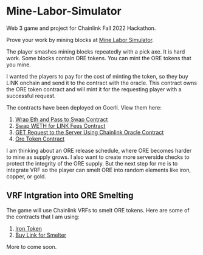 # Mine-Labor-Simulator
Web 3 game and project for Chainlink Fall 2022 Hackathon. 

Prove your work by mining blocks at <a href='https://minelaborsimulator.com/' target='_blank'> Mine Labor Simulator</a>. 

The player smashes mining blocks repeatedly with a pick axe. It is hard work. Some blocks contain ORE tokens. You can mint the ORE tokens that you mine. 

I wanted the players to pay for the cost of minting the token, so they buy LINK onchain and send it to the contract with the oracle. This contract owns the ORE token contract and will mint it for the requesting player with a successful request.

The contracts have been deployed on Goerli. View them here:

1. <a href='https://goerli.etherscan.io/address/0xd14cCfdA73b3b9e98f872dC51aA05B5b80D900C4#code' target='_blank'>Wrap Eth and Pass to Swap Contract</a>
2. <a href='https://goerli.etherscan.io/address/0xD35c9101485A56A171c038282132556a95504A6E#code' target='_blank'>Swap WETH for LINK Fees Contract</a>
3. <a href='https://goerli.etherscan.io/address/0x6eBA23766A6F905BD0C70Aec6180BE182caCD4f7#code' target='_blank'>GET Request to the Server Using Chainlink Oracle Contract</a>
4. <a href='https://goerli.etherscan.io/address/0x92C92a9E71a6CFcd39B621eb66804Ac28186849F#code' target='_blank'>Ore Token Contract</a>

I am thinking about an ORE release schedule, where ORE becomes harder to mine as supply grows. I also want to create more serverside checks to protect the integrity of the ORE supply. But the next step for me is to integrate VRF so the player can smelt ORE into random elements like iron, copper, or gold.

<h2>VRF Intgration into ORE Smelting</h2>
The game will use Chainlink VRFs to smelt ORE tokens. Here are some of the contracts that I am using:

1. <a href='https://goerli.etherscan.io/address/0x7b36a198cbba1578148810accea29b8e51c5712c#code' target='_blank'>Iron Token</a>
2. <a href='https://goerli.etherscan.io/address/0x4defceb0f286cd38d2afe2313aa34addbc94a102#code' target='_blank'>Buy Link for Smelter</a>

More to come soon.
